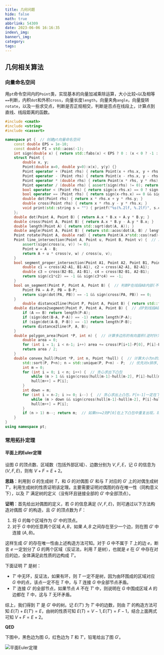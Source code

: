 ```yaml
---
title: 几何问题
hide: false
math: true
abbrlink: 54309
date: 2023-06-06 16:16:35
index\_img:
banner\_img:
category:
tags:
---
```


## 几何相关算法

### 向量命名空间

用`pt`命令空间内的`Point`类，实现基本的向量加减乘除运算，大小比较`<`以及相等`==`判断，内积`dot`和外积`cross`，向量长度`length`，向量夹角`angle`，向量旋转`rotate`，以及一些求交点，判断是否正规相交，判断是否点在线段上，计算点到直线、线段距离的函数。

```cpp
#include <cmath>
#include <string>
#include <cassert>

namespace pt {  // 创建pt向量命名空间
    const double EPS = 1e-10;
    const double PI = std::acos(-1);
    int sign(double x) { return std::fabs(x) < EPS ? 0 : (x < 0 ? -1 : 1); }
    struct Point {
        double x, y;
        Point(double x=0, double y=0):x(x), y(y) {}
        Point operator + (Point rhs) { return Point(x + rhs.x, y + rhs.y); }
        Point operator - (Point rhs) { return Point(x - rhs.x, y - rhs.y); }
        Point operator * (double rhs) { return Point(x * rhs, y * rhs); }
        Point operator / (double rhs) { assert(sign(rhs) != 0); return Point(x / rhs, y / rhs); }
        bool operator < (Point rhs) { return sign(x-rhs.x) == 0 ? sign(y-rhs.y) == -1 : x < rhs.x; }  // 可用于排序去重
        bool operator == (Point rhs) { return sign(x-rhs.x) == 0 && sign(y-rhs.y) == 0; }
        double dot(Point rhs) { return x * rhs.x + y * rhs.y; }
        double cross(Point rhs) { return x * rhs.y - y * rhs.x; }
        void print(std::string s = "") { printf("%s(%.2lf, %.2lf)", s.c_str(), x, y); }
    };
    double dot(Point A, Point B) { return A.x * B.x + A.y * B.y; }
    double cross(Point A, Point B) { return A.x * B.y - A.y * B.x; }
    double length(Point A) { return std::sqrt(dot(A, A)); }
    double angle(Point A, Point B) { return std::acos(dot(A, B) / length(A) / length(B)); }
    Point rotate(Point A, double rad) { return Point(A.x*std::cos(rad)-A.y*std::sin(rad), A.x*std::sin(rad)+A.y*std::cos(rad)); }
    Point line_intersection(Point A, Point u, Point B, Point v) {  // 求直线A+tu和B+tv的交点
        assert(sign(cross(u, v)) != 0);
        Point w = A - B;
        return A + u * cross(v, w) / cross(u, v);
    }
    bool segment_proper_intersection(Point A1, Point A2, Point B1, Point B2) {  // 判断线段A1A2是否与B1B2正规相交(不包含端点相交)
        double c1 = cross(A2-A1, B1-A1), c2 = cross(A2-A1, B2-A1);
        double c3 = cross(B2-B1, A1-B1), c4 = cross(B2-B1, A2-B1);
        return sign(c1*c2) == -1 && sign(c3*c4) == -1;
    }
    bool on_segment(Point P, Point A, Point B) {  // 判断P在线段AB内部(不包含端点)
        Point PA = A-P, PB = B-P;
        return sign(dot(PA, PB)) == -1 && sign(cross(PA, PB)) == 0;
    }
        double distance2line(Point P, Point A, Point B) { return std::fabs(cross(B-A, P-A)) / length(B-A); }  // 点P到直线AB的距离
    double distance2segment(Point P, Point A, Point B) {  // 点P到线段AB的距离
        if (A == B) return length(P-A);
        if (sign(dot(B-A, P-A)) == -1) return length(P-A);
        if (sign(dot(A-B, P-B)) == -1) return length(P-B);
        return distance2line(P, A, B);
    }
    double polygon_area(Point *P, int n) {  // 计算多边形的有向面积(逆时针为定义为正向)
        double area = 0;
        for (int i = 1; i < n-1; i++) area += cross(P[i+1]-P[0], P[i]-P[0]);
        return area / 2;
    }
    double convex_hull(Point *P, int n, Point *hull) {  // 计算大小为n的点集P的凸包hull,返回凸包大小
        std::sort(P, P+n); n = std::unique(P, P+n) - P;  // 优先对x排序,再对y排序,并去重
        int m = 0;
        for (int i = 0; i < n; i++) {  // 贪心求出下凸包
            while (m > 1 && sign(cross(hull[m-1]-hull[m-2], P[i]-hull[m-2])) <= 0) m--;
            hull[m++] = P[i];
        }
        int down = m;
        for (int i = n-2; i >= 0; i--) {  // 贪心求出上凸包，P[n-1]一定在下凸包中，不要重复枚举
            while (m > down && sign(cross(hull[m-1]-hull[m-2], P[i]-hull[m-2])) <= 0) m--;
            hull[m++] = P[i];
        }
        if (n > 1) m--; return m;  // 如果n>=2则P[0]在上下凸包中重复出现，将其舍去
    }
}
using namespace pt;
```

### 常用拓扑定理

#### 平面上的Euler定理

设图 $G$ 的顶点数、区域数（包括外部区域）、边数分别为 $V, F, E$，记 $G$ 的信息为 $(V,F,E)$，则有 $V+F = E+2$。

**思路**：利用到 $G$ 的生成树 $T$，和 $G$ 的对偶图 $G'$ 和与 $T$ 对应的 $G'$ 上的对偶生成树 $T'$，利用生成树的性质证明该定理。主要需要证明对偶图的存在唯一性（同构意义下），以及 $T'$ 满足树的定义（没有环且链接全部的 $G'$ 中全部顶点）。

**证明**：首先给出对偶图的定义，若 $G$ 的信息满足 $(V,F,E)$，则可通过以下方法构造对偶图 $G'$ 的构造，且 $G'$ 的顶点数为 $F$：

1. 将 $G$ 的每个区域作为 $G'$ 中的顶点。
2. 对于 $G$ 中的任意两个区域 $A,B$，如果 $A,B$ 之间存在至少一个边，则在图 $G'$ 中连接 $(A,B)$。

这样生成 $G'$ 的存在唯一性由上述构造方法可知。对于 $G$ 中不属于 $T$ 上的边 $e$，断言 $e$ 一定划分了 $G$ 的两个区域（反证法，利用 $T$ 是树），也就是 $e$ 在 $G'$ 中存在对应的边，全体满足此性质的边构成 $T'$。

下面证明 $T'$ 是树：

- $T'$ 中无环，反证法，如果有环，则 $T$ 一定不是树，因为由环围成的区域对应 $G$ 中的点，该点一定不在 $T$ 中，与 $T$ 连接 $G$ 中全部节点矛盾。
- $T'$ 连接 $G'$ 的全部节点，如果节点 $A$ 不在 $T'$ 中，则说明在 $G$ 中围成区域 $A$ 的边都在 $T$ 中，这与 $T$ 无环矛盾。

综上，我们得到 $T'$ 是 $G'$ 中的树。记 $E(T')$ 为 $T'$ 中的边数，则由 $T'$ 的构造方法可知 $E(T) + E(T') = E$，由树的性质可知 $E(T) = V-1, E(T') = F-1$，结合上面两式可知 $V+F=E+2$。

**QED**

下图中，黑色边为图 $G$，红色边为 $T$ 和 $T'$，铅笔给出了图 $G'$。

![平面Euler定理](/figures/geometry.assets/plane_Euler_theorem.jpg)
